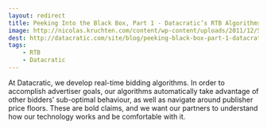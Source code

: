 ```yaml
---
layout: redirect
title: Peeking Into the Black Box, Part 1 - Datacratic’s RTB Algorithms
image: http://nicolas.kruchten.com/content/wp-content/uploads/2011/12/Surplus.png
dest: http://datacratic.com/site/blog/peeking-black-box-part-1-datacratic%E2%80%99s-rtb-algorithms
tags:
    - RTB
    - Datacratic
---
```


At Datacratic, we develop real-time bidding algorithms. In order to accomplish advertiser goals, our algorithms automatically take advantage of other bidders’ sub-optimal behaviour, as well as navigate around publisher price floors. These are bold claims, and we want our partners to understand how our technology works and be comfortable with it.